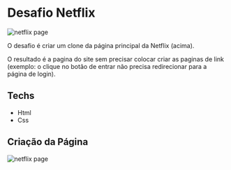 # Desafio Netflix
![netflix page](assets/main-page.png)

O desafio é criar um clone da página principal da Netflix (acima).

O resultado é a pagina do site sem precisar colocar criar as paginas de link (exemplo: o clique no botão de entrar não precisa redirecionar para a página de login).

## Techs
- Html
- Css

## Criação da Página 

![netflix page](assets/main-page.png)

